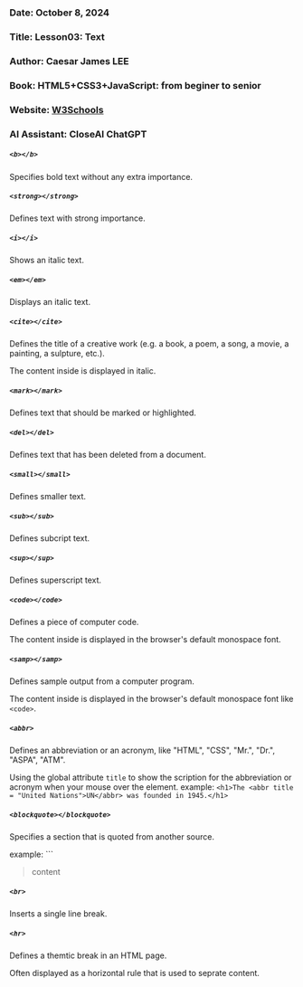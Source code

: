 ### Date: October 8, 2024
### Title: Lesson03: Text
### Author: Caesar James LEE
### Book: HTML5+CSS3+JavaScript: from beginer to senior
### Website: [W3Schools](https://www.w3schools.com)
### AI Assistant: CloseAI ChatGPT

##### `<b></b>`
Specifies bold text without any extra importance.
##### `<strong></strong>`
Defines text with strong importance.
##### `<i></i>`
Shows an italic text.
##### `<em></em>`
Displays an italic text.
##### `<cite></cite>`
Defines the title of a creative work (e.g. a book, a poem, a song, a movie, a painting, a sulpture, etc.).

The content inside is displayed in italic.
##### `<mark></mark>`
Defines text that should be marked or highlighted.
##### `<del></del>`
Defines text that has been deleted from a document.
##### `<small></small>`
Defines smaller text.
##### `<sub></sub>`
Defines subcript text.
##### `<sup></sup>`
Defines superscript text.
##### `<code></code>`
Defines a piece of computer code.

The content inside is displayed in the browser's default monospace font.
##### `<samp></samp>`
Defines sample output from a computer program.

The content inside is displayed in the browser's default monospace font like `<code>`.
##### `<abbr>`
Defines an abbreviation or an acronym, like "HTML", "CSS", "Mr.", "Dr.", "ASPA", "ATM".

Using the global attribute `title` to show the scription for the abbreviation or acronym when your mouse over the element.
example:
    ```
    <h1>The <abbr title = "United Nations">UN</abbr> was founded in 1945.</h1>
    ```
##### `<blockquote></blockquote>`
Specifies a section that is quoted from another source.

example:
    ```
    <blockquote cite = "URL">content</blockquote>
##### `<br>`
Inserts a single line break.
##### `<hr>`
Defines a themtic break in an HTML page.

Often displayed as a horizontal rule that is used to seprate content.